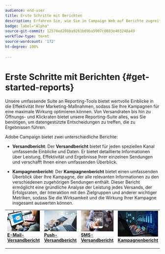 ```yaml
---
audience: end-user
title: Erste Schritte mit Berichten
description: Erfahren Sie, wie Sie in Campaign Web auf Berichte zugreifen und diese verwalten können.
badge: label="Alpha"
source-git-commit: 12578ed208ba9261b69ba5907c0083e483248a49
workflow-type: tm+mt
source-wordcount: '172'
ht-degree: 100%

---
```


# Erste Schritte mit Berichten {#get-started-reports}

Unsere umfassende Suite an Reporting-Tools bietet wertvolle Einblicke in die Effektivität Ihrer Marketing-Maßnahmen, sodass Sie Ihre Kampagnen für eine maximale Wirkung optimieren können. Von Versandraten bis hin zu Öffnungs- und Klickraten bietet unsere Reporting-Suite alles, was Sie benötigen, um datengestützte Entscheidungen zu treffen, die zu Ergebnissen führen.

Adobe Campaign bietet zwei unterschiedliche Berichte:

* **Versandbericht**: Der **Versandbericht** bietet für jeden speziellen Kanal umfassende Einblicke und Daten. Er bietet detaillierte Informationen über Leistung, Effektivität und Ergebnisse Ihrer einzelnen Sendungen und verschafft Ihnen einen umfassenden Überblick.

* **Kampagnenbericht**: Der **Kampagnenbericht** bietet einen umfassenden Überblick über Ihre Kampagne, der alle relevanten Informationen zu den verschiedenen zugehörigen Sendungen enthält. Dieser Bericht ermöglicht eine gründliche Analyse der Leistung jedes Versands, der Erfolgsraten, der Interaktion mit den Zielgruppen und anderer wichtiger Metriken, sodass Sie die Wirksamkeit und die Wirkung Ihrer Kampagne insgesamt auswerten können.



<table style="table-layout:fixed"><tr style="border: 0;">
<td>
<a href="email-report.md">
<img alt="Lead" src="assets/do-not-localize/email_report.jpeg">
</a>
<div><a href="email-report.md"><strong>E-Mail-Versandbericht</strong>
</div>
<p>
</td>
<td>
<a href="push-report.md">
<img alt="Gelegentlich" src="assets/do-not-localize/push_report.jpeg">
</a>
<div>
<a href="push-report.md"><strong>Push-Versandbericht<strong></strong></a>
</div>
<p></td>
<td>
<a href="sms-report.md">
<img alt="Validierung" src="assets/do-not-localize/sms_report.png">
</a>
<div>
<a href="sms-report.md"><strong> SMS-Versandbericht</strong></a>
</div>
<p>
</td>
<td>
<a href="campaign-reports.md">
<img alt="Validierung" src="assets/do-not-localize/campaign_report.jpeg">
</a>
<div>
<a href="campaign-reports.md"><strong>Kampagnenbericht</strong></a>
</div>
<p>
</td>
</tr></table>
